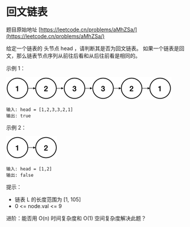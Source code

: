 # 回文链表

题目原始地址 [https://leetcode.cn/problems/aMhZSa/](https://leetcode.cn/problems/aMhZSa/)

给定一个链表的 头节点 head ，请判断其是否为回文链表。
如果一个链表是回文，那么链表节点序列从前往后看和从后往前看是相同的。

示例 1：

![](./rev1ex1.png)

```plain
输入: head = [1,2,3,3,2,1]
输出: true
```

示例 2：

![](./rev1ex2.png)

```plain
输入: head = [1,2]
输出: false
```

提示：

- 链表 L 的长度范围为 [1, 105]
- 0 <= node.val <= 9

进阶：能否用 O(n) 时间复杂度和 O(1) 空间复杂度解决此题？
